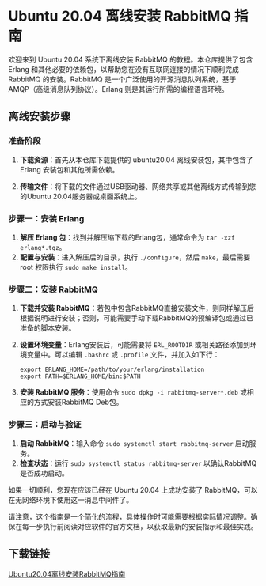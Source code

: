 # Ubuntu 20.04 离线安装 RabbitMQ 指南

欢迎来到 Ubuntu 20.04 系统下离线安装 RabbitMQ 的教程。本仓库提供了包含 Erlang 和其他必要的依赖包，以帮助您在没有互联网连接的情况下顺利完成 RabbitMQ 的安装。RabbitMQ 是一个广泛使用的开源消息队列系统，基于 AMQP（高级消息队列协议）。Erlang 则是其运行所需的编程语言环境。

## 离线安装步骤

### 准备阶段

1. **下载资源**：首先从本仓库下载提供的 ubuntu20.04 离线安装包，其中包含了 Erlang 安装包和其他所需依赖。
   
2. **传输文件**：将下载的文件通过USB驱动器、网络共享或其他离线方式传输到您的Ubuntu 20.04服务器或桌面系统上。

### 步骤一：安装 Erlang

1. **解压 Erlang 包**：找到并解压缩下载的Erlang包，通常命令为 `tar -xzf erlang*.tgz`。
2. **配置与安装**：进入解压后的目录，执行 `./configure`，然后 `make`，最后需要 root 权限执行 `sudo make install`。

### 步骤二：安装 RabbitMQ

1. **下载并安装 RabbitMQ**：若包中包含RabbitMQ直接安装文件，则同样解压后根据说明进行安装；否则，可能需要手动下载RabbitMQ的预编译包或通过已准备的脚本安装。
   
2. **设置环境变量**：Erlang安装后，可能需要将 `ERL_ROOTDIR` 或相关路径添加到环境变量中。可以编辑 `.bashrc` 或 `.profile` 文件，并加入如下行：
   ```
   export ERLANG_HOME=/path/to/your/erlang/installation
   export PATH=$ERLANG_HOME/bin:$PATH
   ```

3. **安装 RabbitMQ 服务**：使用命令 `sudo dpkg -i rabbitmq-server*.deb` 或相应的方式安装RabbitMQ Deb包。

### 步骤三：启动与验证

1. **启动 RabbitMQ**：输入命令 `sudo systemctl start rabbitmq-server` 启动服务。
2. **检查状态**：运行 `sudo systemctl status rabbitmq-server` 以确认RabbitMQ是否成功启动。
   
如果一切顺利，您现在应该已经在 Ubuntu 20.04 上成功安装了 RabbitMQ，可以在无网络环境下使用这一消息中间件了。

请注意，这个指南是一个简化的流程，具体操作时可能需要根据实际情况调整。确保在每一步执行前阅读对应软件的官方文档，以获取最新的安装指示和最佳实践。

## 下载链接

[Ubuntu20.04离线安装RabbitMQ指南](https://pan.quark.cn/s/e00b66978bc3)